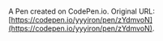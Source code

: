 # 

A Pen created on CodePen.io. Original URL: [https://codepen.io/yyyiron/pen/zYdmvoN](https://codepen.io/yyyiron/pen/zYdmvoN).


